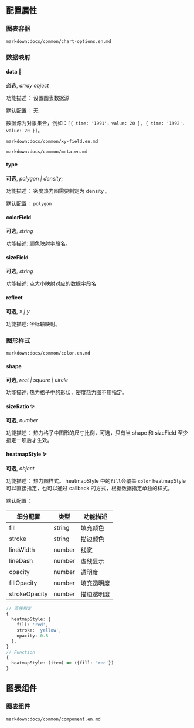 ## 配置属性

### 图表容器

`markdown:docs/common/chart-options.en.md`

### 数据映射

#### data 📌

**必选**, _array object_

功能描述： 设置图表数据源

默认配置： 无

数据源为对象集合，例如：`[{ time: '1991'，value: 20 }, { time: '1992'，value: 20 }]`。

`markdown:docs/common/xy-field.en.md`

`markdown:docs/common/meta.en.md`

#### type

**可选**, _polygon | density_;

功能描述： 密度热力图需要制定为 density 。

默认配置： `polygon`

#### colorField

**可选**, _string_

功能描述: 颜色映射字段名。

#### sizeField

**可选**, _string_

功能描述: 点大小映射对应的数据字段名

#### reflect

**可选**, _x | y_

功能描述: 坐标轴映射。

### 图形样式

`markdown:docs/common/color.en.md`

#### shape

**可选**, _rect | square | circle_

功能描述: 热力格子中的形状，密度热力图不用指定。

#### sizeRatio ✨

**可选**, _number_

功能描述： 热力格子中图形的尺寸比例，可选，只有当 shape 和 sizeField 至少指定一项后才生效。

#### heatmapStyle ✨

**可选**, _object_

功能描述： 热力图样式。 heatmapStyle 中的`fill`会覆盖 `color` heatmapStyle 可以直接指定，也可以通过 callback 的方式，根据数据指定单独的样式。

默认配置：

| 细分配置      | 类型   | 功能描述   |
| ------------- | ------ | ---------- |
| fill          | string | 填充颜色   |
| stroke        | string | 描边颜色   |
| lineWidth     | number | 线宽       |
| lineDash      | number | 虚线显示   |
| opacity       | number | 透明度     |
| fillOpacity   | number | 填充透明度 |
| strokeOpacity | number | 描边透明度 |

```ts
// 直接指定
{
  heatmapStyle: {
    fill: 'red',
    stroke: 'yellow',
    opacity: 0.8
  },
}
// Function
{
  heatmapStyle: (item) => ({fill: 'red'})
}
```

## 图表组件

### 图表组件

`markdown:docs/common/component.en.md`
